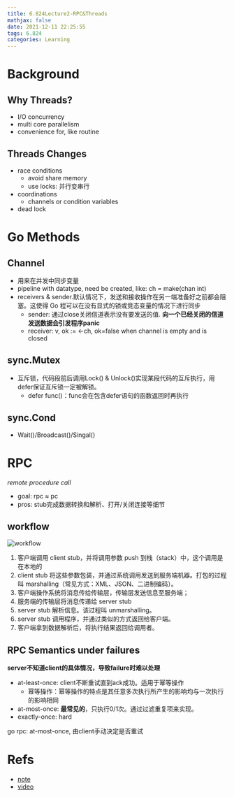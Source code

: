 ```yaml
---
title: 6.824Lecture2-RPC&Threads
mathjax: false
date: 2021-12-11 22:25:55
tags: 6.824
categories: Learning
---
```


# Background

## Why Threads?
- I/O concurrency
- multi core parallelism
- convenience for, like routine

<!-- more -->

## Threads Changes 
- race conditions
  - avoid share memory
  - use locks: 并行变串行
- coordinations
  - channels or condition variables
- dead lock

# Go Methods 

## Channel
- 用来在并发中同步变量
- pipeline with datatype, need be created, like: ch = make(chan int)
- receivers & sender.默认情况下，发送和接收操作在另一端准备好之前都会阻塞。这使得 Go 程可以在没有显式的锁或竞态变量的情况下进行同步
  - sender: 通过close关闭信道表示没有要发送的值. **向一个已经关闭的信道发送数据会引发程序panic**
  - receiver: v, ok := <-ch, ok=false when channel is empty and is closed

## sync.Mutex
- 互斥锁，代码段前后调用Lock() & Unlock()实现某段代码的互斥执行，用defer保证互斥锁一定被解锁。
  - defer func()：func会在包含defer语句的函数返回时再执行

## sync.Cond
- Wait()/Broadcast()/Singal()

# RPC
*remote procedure call*
- goal: rpc ≈ pc
- pros: stub完成数据转换和解析、打开/关闭连接等细节

## workflow
![workflow](https://pic1.zhimg.com/45366c44f775abfd0ac3b43bccc1abc3_r.jpg?source=1940ef5c)

1. 客户端调用 client stub，并将调用参数 push 到栈（stack）中，这个调用是在本地的
2. client stub 将这些参数包装，并通过系统调用发送到服务端机器。打包的过程叫 marshalling（常见方式：XML、JSON、二进制编码）。
3. 客户端操作系统将消息传给传输层，传输层发送信息至服务端；
4. 服务端的传输层将消息传递给 server stub
5. server stub 解析信息。该过程叫 unmarshalling。
6. server stub 调用程序，并通过类似的方式返回给客户端。
7. 客户端拿到数据解析后，将执行结果返回给调用者。

## RPC Semantics under failures
**server不知道client的具体情况，导致failure时难以处理**
- at-least-once: client不断重试直到ack成功。适用于幂等操作
  - 幂等操作：幂等操作的特点是其任意多次执行所产生的影响均与一次执行的影响相同
- at-most-once: **最常见的**，只执行0/1次。通过过滤重复项来实现。
- exactly-once: hard

go rpc: at-most-once, 由client手动决定是否重试 

# Refs
- [note](https://mp.weixin.qq.com/s?__biz=MzIwODA2NjIxOA==&mid=2247484193&idx=1&sn=693e0ff4bfcc6e02dea10ed9d639b41b&chksm=970980e4a07e09f2647de63ed0bf3be98d9032a3797033af3872c692d2373f98627a63f30e22&scene=178&cur_album_id=1751707148520112128#rd)
- [video](https://www.bilibili.com/video/BV1e5411E7RM?p=2&spm_id_from=pageDriver)
